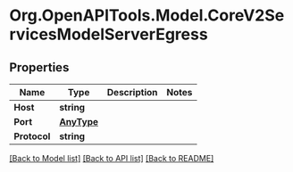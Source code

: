 
# Org.OpenAPITools.Model.CoreV2ServicesModelServerEgress

## Properties

Name | Type | Description | Notes
------------ | ------------- | ------------- | -------------
**Host** | **string** |  | 
**Port** | [**AnyType**](.md) |  | 
**Protocol** | **string** |  | 

[[Back to Model list]](../README.md#documentation-for-models)
[[Back to API list]](../README.md#documentation-for-api-endpoints)
[[Back to README]](../README.md)

